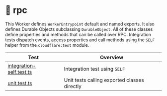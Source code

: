# 🤯 rpc

This Worker defines `WorkerEntrypoint` default and named exports. It also defines Durable Objects subclassing `DurableObject`. All of these classes define properties and methods that can be called over RPC. Integration tests dispatch events, access properties and call methods using the `SELF` helper from the `cloudflare:test` module.

| Test                                                      | Overview                                     |
| --------------------------------------------------------- | -------------------------------------------- |
| [integration-self.test.ts](test/integration-self.test.ts) | Integration test using `SELF`                |
| [unit.test.ts](test/unit.test.ts)                         | Unit tests calling exported classes directly |
